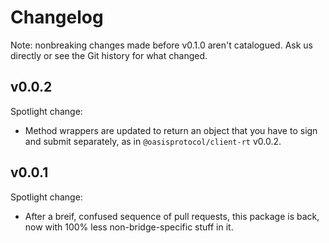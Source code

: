 # Changelog

Note: nonbreaking changes made before v0.1.0 aren't catalogued.
Ask us directly or see the Git history for what changed.

## v0.0.2

Spotlight change:

- Method wrappers are updated to return an object that you have to sign and
  submit separately, as in `@oasisprotocol/client-rt` v0.0.2.

## v0.0.1

Spotlight change:

- After a breif, confused sequence of pull requests, this package is back, now
  with 100% less non-bridge-specific stuff in it.
